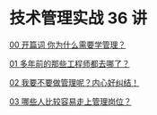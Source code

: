 # 技术管理实战 36 讲

[00 开篇词 你为什么需要学管理？](</zh-cn/geek courses/tech-management/00 开篇词 你为什么需要学管理？.md>)

[01 多年前的那些工程师都去哪了？](</zh-cn/geek courses/tech-management/01 多年前的那些工程师都去哪了？.md>)

[02 我要不要做管理呢？内心好纠结！](</zh-cn/geek courses/tech-management/02 我要不要做管理呢？内心好纠结！.md>)

[03 哪些人比较容易走上管理岗位？](</zh-cn/geek courses/tech-management/03 哪些人比较容易走上管理岗位？.md>)